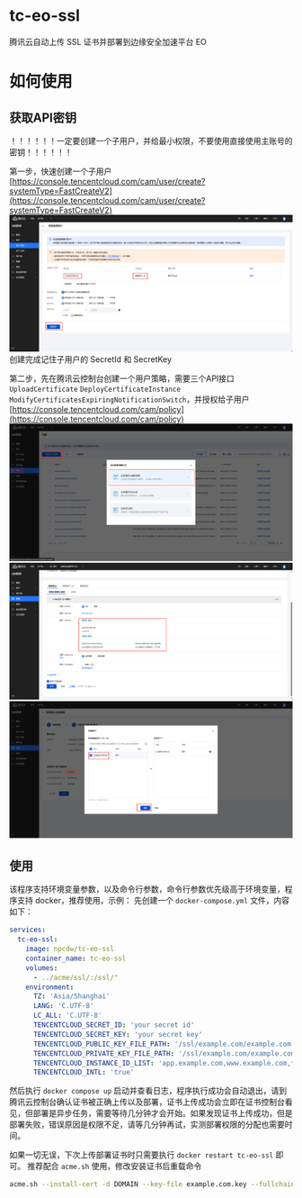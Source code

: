 # tc-eo-ssl
腾讯云自动上传 SSL 证书并部署到边缘安全加速平台 EO

# 如何使用
## 获取API密钥
！！！！！！一定要创建一个子用户，并给最小权限，不要使用直接使用主账号的密钥！！！！！！

第一步，快速创建一个子用户 [https://console.tencentcloud.com/cam/user/create?systemType=FastCreateV2](https://console.tencentcloud.com/cam/user/create?systemType=FastCreateV2)
![alt text](doc/image4.png)
创建完成记住子用户的 SecretId 和 SecretKey

第二步，先在腾讯云控制台创建一个用户策略，需要三个API接口 `UploadCertificate` `DeployCertificateInstance` `ModifyCertificatesExpiringNotificationSwitch`，并授权给子用户 [https://console.tencentcloud.com/cam/policy](https://console.tencentcloud.com/cam/policy)
![alt text](doc/image.png)
![alt text](doc/image2.png)
![alt text](doc/image3.png)

## 使用
该程序支持环境变量参数，以及命令行参数，命令行参数优先级高于环境变量，程序支持 docker，推荐使用，示例：
先创建一个 `docker-compose.yml` 文件，内容如下：
```yaml
services:
  tc-eo-ssl:
    image: npcdw/tc-eo-ssl
    container_name: tc-eo-ssl
    volumes:
      - ../acme/ssl/:/ssl/"
    environment:
      TZ: 'Asia/Shanghai'
      LANG: 'C.UTF-8'
      LC_ALL: 'C.UTF-8'
      TENCENTCLOUD_SECRET_ID: 'your secret id'
      TENCENTCLOUD_SECRET_KEY: 'your secret key'
      TENCENTCLOUD_PUBLIC_KEY_FILE_PATH: '/ssl/example.com/example.com.pem'
      TENCENTCLOUD_PRIVATE_KEY_FILE_PATH: '/ssl/example.com/example.com.key'
      TENCENTCLOUD_INSTANCE_ID_LIST: 'app.example.com,www.example.com,*.example.com'
      TENCENTCLOUD_INTL: 'true'
```
然后执行 `docker compose up` 启动并查看日志，程序执行成功会自动退出，请到腾讯云控制台确认证书被正确上传以及部署，证书上传成功会立即在证书控制台看见，但部署是异步任务，需要等待几分钟才会开始。如果发现证书上传成功，但是部署失败，错误原因是权限不足，请等几分钟再试，实测部署权限的分配也需要时间。

如果一切无误，下次上传部署证书时只需要执行 `docker restart tc-eo-ssl` 即可。
推荐配合 `acme.sh` 使用，修改安装证书后重载命令
```bash
acme.sh --install-cert -d DOMAIN --key-file example.com.key --fullchain-file example.com.pem --reloadcmd "docker restart nginx tc-eo-ssl"
```